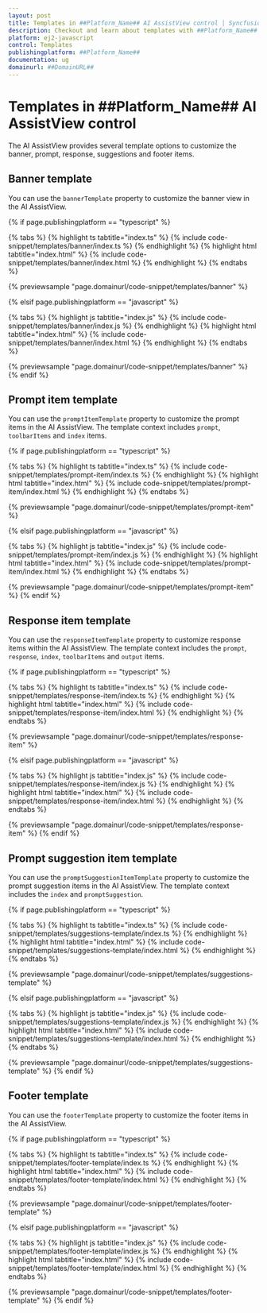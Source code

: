 ```yaml
---
layout: post
title: Templates in ##Platform_Name## AI AssistView control | Syncfusion
description: Checkout and learn about templates with ##Platform_Name## AI AssistView control of Syncfusion Essential JS 2 and more.
platform: ej2-javascript
control: Templates
publishingplatform: ##Platform_Name##
documentation: ug
domainurl: ##DomainURL##
---
```


# Templates in ##Platform_Name## AI AssistView control

The AI AssistView provides several template options to customize the banner, prompt, response, suggestions and footer items.

## Banner template

You can use the `bannerTemplate` property to customize the banner view in the AI AssistView.

{% if page.publishingplatform == "typescript" %}

{% tabs %}
{% highlight ts tabtitle="index.ts" %}
{% include code-snippet/templates/banner/index.ts %}
{% endhighlight %}
{% highlight html tabtitle="index.html" %}
{% include code-snippet/templates/banner/index.html %}
{% endhighlight %}
{% endtabs %}
        
{% previewsample "page.domainurl/code-snippet/templates/banner" %}

{% elsif page.publishingplatform == "javascript" %}

{% tabs %}
{% highlight js tabtitle="index.js" %}
{% include code-snippet/templates/banner/index.js %}
{% endhighlight %}
{% highlight html tabtitle="index.html" %}
{% include code-snippet/templates/banner/index.html %}
{% endhighlight %}
{% endtabs %}

{% previewsample "page.domainurl/code-snippet/templates/banner" %}
{% endif %}

## Prompt item template

You can use the `promptItemTemplate` property to customize the prompt items in the AI AssistView. The template context includes `prompt`, `toolbarItems` and `index` items.

{% if page.publishingplatform == "typescript" %}

{% tabs %}
{% highlight ts tabtitle="index.ts" %}
{% include code-snippet/templates/prompt-item/index.ts %}
{% endhighlight %}
{% highlight html tabtitle="index.html" %}
{% include code-snippet/templates/prompt-item/index.html %}
{% endhighlight %}
{% endtabs %}
        
{% previewsample "page.domainurl/code-snippet/templates/prompt-item" %}

{% elsif page.publishingplatform == "javascript" %}

{% tabs %}
{% highlight js tabtitle="index.js" %}
{% include code-snippet/templates/prompt-item/index.js %}
{% endhighlight %}
{% highlight html tabtitle="index.html" %}
{% include code-snippet/templates/prompt-item/index.html %}
{% endhighlight %}
{% endtabs %}

{% previewsample "page.domainurl/code-snippet/templates/prompt-item" %}
{% endif %}

## Response item template

You can use the `responseItemTemplate` property to customize response items within the AI AssistView. The template context includes the `prompt`, `response`, `index`, `toolbarItems` and `output` items.

{% if page.publishingplatform == "typescript" %}

{% tabs %}
{% highlight ts tabtitle="index.ts" %}
{% include code-snippet/templates/response-item/index.ts %}
{% endhighlight %}
{% highlight html tabtitle="index.html" %}
{% include code-snippet/templates/response-item/index.html %}
{% endhighlight %}
{% endtabs %}
        
{% previewsample "page.domainurl/code-snippet/templates/response-item" %}

{% elsif page.publishingplatform == "javascript" %}

{% tabs %}
{% highlight js tabtitle="index.js" %}
{% include code-snippet/templates/response-item/index.js %}
{% endhighlight %}
{% highlight html tabtitle="index.html" %}
{% include code-snippet/templates/response-item/index.html %}
{% endhighlight %}
{% endtabs %}

{% previewsample "page.domainurl/code-snippet/templates/response-item" %}
{% endif %}

## Prompt suggestion item template

You can use the `promptSuggestionItemTemplate` property to customize the prompt suggestion items in the AI AssistView. The template context includes the `index` and `promptSuggestion`.

{% if page.publishingplatform == "typescript" %}

{% tabs %}
{% highlight ts tabtitle="index.ts" %}
{% include code-snippet/templates/suggestions-template/index.ts %}
{% endhighlight %}
{% highlight html tabtitle="index.html" %}
{% include code-snippet/templates/suggestions-template/index.html %}
{% endhighlight %}
{% endtabs %}
        
{% previewsample "page.domainurl/code-snippet/templates/suggestions-template" %}

{% elsif page.publishingplatform == "javascript" %}

{% tabs %}
{% highlight js tabtitle="index.js" %}
{% include code-snippet/templates/suggestions-template/index.js %}
{% endhighlight %}
{% highlight html tabtitle="index.html" %}
{% include code-snippet/templates/suggestions-template/index.html %}
{% endhighlight %}
{% endtabs %}

{% previewsample "page.domainurl/code-snippet/templates/suggestions-template" %}
{% endif %}

## Footer template

You can use the `footerTemplate` property to customize the footer items in the AI AssistView.

{% if page.publishingplatform == "typescript" %}

{% tabs %}
{% highlight ts tabtitle="index.ts" %}
{% include code-snippet/templates/footer-template/index.ts %}
{% endhighlight %}
{% highlight html tabtitle="index.html" %}
{% include code-snippet/templates/footer-template/index.html %}
{% endhighlight %}
{% endtabs %}
        
{% previewsample "page.domainurl/code-snippet/templates/footer-template" %}

{% elsif page.publishingplatform == "javascript" %}

{% tabs %}
{% highlight js tabtitle="index.js" %}
{% include code-snippet/templates/footer-template/index.js %}
{% endhighlight %}
{% highlight html tabtitle="index.html" %}
{% include code-snippet/templates/footer-template/index.html %}
{% endhighlight %}
{% endtabs %}

{% previewsample "page.domainurl/code-snippet/templates/footer-template" %}
{% endif %}